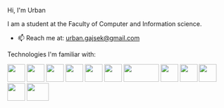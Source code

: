   Hi, I'm Urban
	
  I am a student at the Faculty of Computer and Information science.


- 📫 Reach me at: urban.gajsek@gmail.com

Technologies I'm familiar with:

<img src="https://github.com/Urga7/Urga7/assets/125362405/4c6a95b4-2250-4da1-acaf-17e087c3e54d" width=40 height=40>
<img src="https://github.com/Urga7/Urga7/assets/125362405/ca4214c3-f40d-447b-95c8-48789839db68" width=40 height=40>
<img src="https://github.com/Urga7/Urga7/assets/125362405/7d6d9dd6-a08d-43bd-9bdb-5aecdbed4bb1" width=40 height=40>
<img src="https://github.com/Urga7/Urga7/assets/125362405/429c5458-4b2f-4701-ba9f-6b1fbae11117" width=40 height=40>
<img src="https://github.com/Urga7/Urga7/assets/125362405/57e027d1-69fd-4268-b9f5-e5091879bc63" width=40 height=40>
<img src="https://github.com/Urga7/Urga7/assets/125362405/02a3e464-a6fe-4d57-9255-9ea39745d31b" width=40 height=40>
<img src="https://github.com/Urga7/Urga7/assets/125362405/90031f26-6227-401c-8e37-9060902c81c5" width=80 height=40>
<img src="https://github.com/Urga7/Urga7/assets/125362405/07fe7b91-cd9a-41d9-8988-bac48cd32647" width=40 height=40>
<img src="https://github.com/Urga7/Urga7/assets/125362405/bd91b45a-4b96-49f7-b4a3-706984ed9985" width=40 height=40>
<img src="https://github.com/Urga7/Urga7/assets/125362405/bf0a8f4a-0674-4ff7-b3be-9cbbda975644" width=40 height=40>
<img src="https://github.com/Urga7/Urga7/assets/125362405/3e889e87-d7fc-48c0-a503-e2b9c68c497e" width=40 height=40>
<img src="https://github.com/Urga7/Urga7/assets/125362405/211bd619-58cc-49cc-89df-efc2470e4f96" width=50 height=40>

